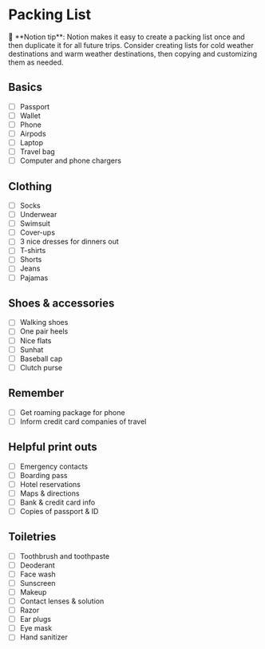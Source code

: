 # Packing List

<aside>
📌 **Notion tip**: Notion makes it easy to create a packing list once and then duplicate it for all future trips. Consider creating lists for cold weather destinations and warm weather destinations, then copying and customizing them as needed.

</aside>

## Basics

- [ ]  Passport
- [ ]  Wallet
- [ ]  Phone
- [ ]  Airpods
- [ ]  Laptop
- [ ]  Travel bag
- [ ]  Computer and phone chargers

## Clothing

- [ ]  Socks
- [ ]  Underwear
- [ ]  Swimsuit
- [ ]  Cover-ups
- [ ]  3 nice dresses for dinners out
- [ ]  T-shirts
- [ ]  Shorts
- [ ]  Jeans
- [ ]  Pajamas

## Shoes & accessories

- [ ]  Walking shoes
- [ ]  One pair heels
- [ ]  Nice flats
- [ ]  Sunhat
- [ ]  Baseball cap
- [ ]  Clutch purse

## Remember

- [ ]  Get roaming package for phone
- [ ]  Inform credit card companies of travel

## Helpful print outs

- [ ]  Emergency contacts
- [ ]  Boarding pass
- [ ]  Hotel reservations
- [ ]  Maps & directions
- [ ]  Bank & credit card info
- [ ]  Copies of passport & ID

## Toiletries

- [ ]  Toothbrush and toothpaste
- [ ]  Deoderant
- [ ]  Face wash
- [ ]  Sunscreen
- [ ]  Makeup
- [ ]  Contact lenses & solution
- [ ]  Razor
- [ ]  Ear plugs
- [ ]  Eye mask
- [ ]  Hand sanitizer